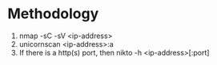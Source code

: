 # Methodology

1. nmap -sC -sV &lt;ip-address&gt;
2. unicornscan &lt;ip-address&gt;:a
3. If there is a http\(s\) port, then nikto -h &lt;ip-address&gt;\[:port\]

